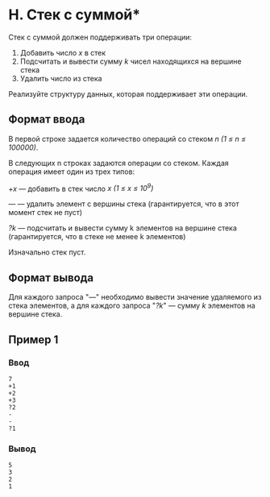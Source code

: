 # H. Стек с суммой*

Стек с суммой должен поддерживать три операции:

1. Добавить число _x_ в стек
2. Подсчитать и вывести сумму _k_ чисел находящихся на вершине стека
3. Удалить число из стека

Реализуйте структуру данных, которая поддерживает эти операции.

## Формат ввода

В первой строке задается количество операций со стеком _n (1 ≤ n ≤ 100000)_.

В следующих n строках задаются операции со стеком. Каждая операция имеет один из трех типов:

_+x_ — добавить в стек число _x (1 ≤ x ≤ 10<sup>9</sup>)_

_—_ — удалить элемент с вершины стека (гарантируется, что в этот момент стек не пуст)

_?k_ — подсчитать и вывести сумму k элементов на вершине стека (гарантируется, что в стеке не менее k элементов)

Изначально стек пуст.

## Формат вывода

Для каждого запроса "_—_" необходимо вывести значение удаляемого из стека элементов, а для каждого запроса "_?k_" —
сумму _k_ элементов на вершине стека.

## Пример 1

### Ввод

    7
    +1
    +2
    +3
    ?2
    -
    -
    ?1

### Вывод

    5
    3
    2
    1


